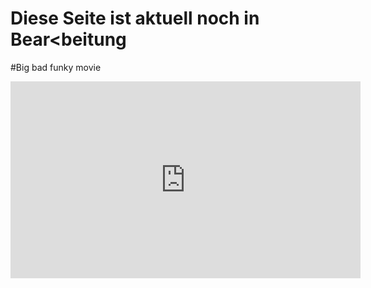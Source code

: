 # Diese Seite ist aktuell noch in Bear<beitung
#Big bad funky movie
<iframe width="560" height="315" src="https://www.youtube.com/embed/yiPe1gTCtbs" frameborder="0" allow="accelerometer; autoplay; clipboard-write; encrypted-media; gyroscope; picture-in-picture" allowfullscreen></iframe>
